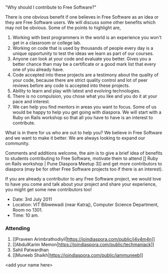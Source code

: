 "Why should I contribute to Free Software?"

There is one obvious benefit if one believes in Free Software as an idea or they are Free Software users. We will discuss some other benefits which may not be obvious. Some of the points to highlight are,

1. Working with best programmers in the world is an experience you won't get in a classroom or college lab.
2. Working on code that is used by thousands of people every day is a unique opportunity to test the ideas we learn as part of our courses.
3. Anyone can look at your code and evaluate you better. Gives you a better chance than may be a certificate or a good mark list that every one of you already have.
4. Code accepted into these projects are a testimony about the quality of your code, because there are strict quality control and lot of peer reviews before any code is accepted into these projects.
5. Ability to learn and play with latest and evolving technologies.
6. There is no compulsion, you chose what you like and you do it at your pace and interest.
7. We can help you find mentors in areas you want to focus. Some of us would be happy to help you get going with diaspora. We will start with a Ruby on Rails workshop so that all you have to have is an interest to contribute.

What is in there for us who are out to help you? We believe in Free Software and we want to make it better. We are always looking to expand our community.

Comments and additions welcome, the aim is to give a brief idea of benefits to students contributing to Free Software, motivate them to attend [[ Ruby on Rails workshop | Pune Diaspora Meetup 3]] and get more contributors to diaspora (may be for other Free Software projects too if there is an interest). 

If you are already a contributor to any Free Software project, we would love to have you come and talk about your project and share your experience, you might get some new contributors too!

- Date: 3rd July 2011
- Location: VIT Bibwewadi (near Katraj), Computer Science Department, Room no 1301. 
- Time: 10 am.

### Attending
 1. [[Praveen Arimbrathodiyil|https://joindiaspora.com/public/j4v4m4n]] 
 2. [[AbdulKarim Memon|https://joindiaspora.com/public/techmaniack]]   
 3. Sahil Patwardhan   
 4. [[Muneeb Shaikh|https://joindiaspora.com/public/iammuneeb]]

  &lt;add your name here&gt;